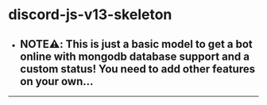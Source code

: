 # discord-js-v13-skeleton

* ## **NOTE⚠️: This is just a basic model to get a bot online with mongodb database support and a custom status! You need to add other features on your own...**
---
